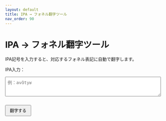 ```yaml
---
layout: default
title: IPA → フォネル翻字ツール
nav_order: 90
---
```


# IPA → フォネル翻字ツール

IPA記号を入力すると、対応するフォネル表記に自動で翻字します。

<label for="ipaInput">IPA入力：</label>
<textarea id="ipaInput" rows="3" style="width:100%; padding:0.5em; font-size:1em;" placeholder="例：avɑ̃tyʁ"></textarea>

<button onclick="convert()" style="margin-top:1em; padding:0.5em 1em;">翻字する</button>

<div id="output" style="margin-top:1em; font-weight:bold; color:#004080; white-space:pre-wrap;"></div>

<script>
  function convert() {
    let ipa = document.getElementById('ipaInput').value;

    const rules = [
      // 複合音
      ['t͡s', 'tz'],
      ['d͡z', 'dz'],
      ['tʃ', 'tĉ'],
      ['dʒ', 'dj'],

      // 鼻母音
      ['œ̃', 'ũ'], ['ɑ̃', 'ã'], ['ɛ̃', 'ẽ'], ['ɔ̃', 'õ'],

      // 単母音
      ['ø', 'ö'], ['œ', 'ê'], ['ə', 'ë'],
      ['ɥ', 'ŷ'], ['y', 'ü'], ['ɑ', 'a'], ['ɔ', 'ò'],
      ['ɛ', 'è'], ['e', 'é'], ['i', 'i'], ['o', 'ó'], ['u', 'u'],

      // 子音
      ['ʁ', 'r'], ['ʃ', 'ĉ'], ['ʒ', 'j'], ['ɲ', 'ñ'],
      ['ŋ', 'ng'], ['j', 'y'], ['ɡ', 'g']
    ];

    for (const [from, to] of rules) {
      ipa = ipa.split(from).join(to);
    }

    document.getElementById('output').innerText = `フォネル表記：\n${ipa}`;
  }
</script>
